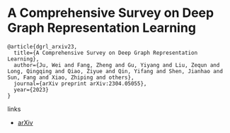 # A Comprehensive Survey on Deep Graph Representation Learning

```
@article{dgrl_arxiv23,
  title={A Comprehensive Survey on Deep Graph Representation Learning},
  author={Ju, Wei and Fang, Zheng and Gu, Yiyang and Liu, Zequn and Long, Qingqing and Qiao, Ziyue and Qin, Yifang and Shen, Jianhao and Sun, Fang and Xiao, Zhiping and others},
  journal={arXiv preprint arXiv:2304.05055},
  year={2023}
}
```

links
- [arXiv](https://arxiv.org/abs/2304.05055)
